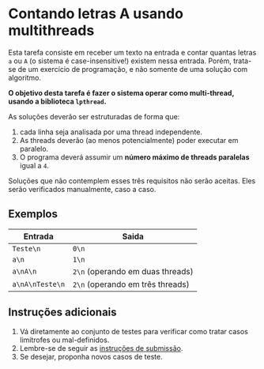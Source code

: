 # Contando letras A usando multithreads

Esta tarefa consiste em receber um texto na entrada e contar quantas letras `a`
ou `A` (o sistema é case-insensitive!) existem nessa entrada. Porém, trata-se de
um exercício de programação, e não somente de uma solução com algoritmo.

**O objetivo desta tarefa é fazer o sistema operar como multi-thread,
usando a biblioteca `lpthread`.**

As soluções deverão ser estruturadas de forma que:

1. cada linha seja analisada por
uma thread independente.
1. As threads deverão (ao menos potencialmente) poder
executar em paralelo.
1. O programa deverá assumir um **número máximo de threads paralelas** igual a
`4`.

Soluções que não contemplem esses três requisitos não serão aceitas. Eles serão
verificados manualmente, caso a caso.

## Exemplos

Entrada | Saida
------- | -----
`Teste\n` | `0\n`
`a\n` | `1\n`
`a\nA\n` | `2\n` (operando em duas threads)
`a\nA\nTeste\n` | `2\n` (operando em três threads)


## Instruções adicionais

1. Vá diretamente ao conjunto de testes para verificar como tratar casos
   limítrofes ou mal-definidos.
1. Lembre-se de seguir as [instruções de submissão](docs/instrucoes.md).
1. Se desejar, proponha novos casos de teste.
